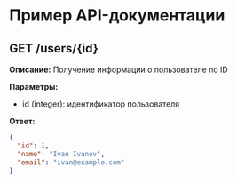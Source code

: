 # Пример API-документации

## GET /users/{id}

**Описание:** Получение информации о пользователе по ID

**Параметры:**  
- id (integer): идентификатор пользователя

**Ответ:**  
```json
{
  "id": 1,
  "name": "Ivan Ivanov",
  "email": "ivan@example.com"
}
